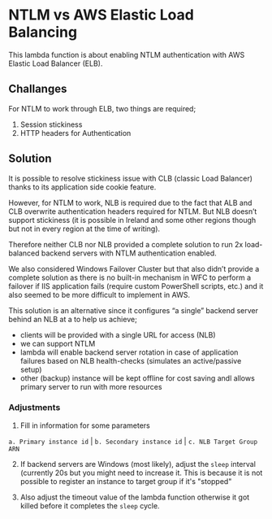 # NTLM vs AWS Elastic Load Balancing 

This lambda function is about enabling NTLM authentication with AWS Elastic Load Balancer (ELB).

## Challanges
For NTLM to work through ELB, two things are required;
1) Session stickiness
2) HTTP headers for Authentication

## Solution
It is possible to resolve stickiness issue with CLB (classic Load Balancer) thanks to its application side cookie feature.

However, for NTLM to work, NLB is required due to the fact that ALB and CLB overwrite authentication headers required for NTLM.
But NLB doesn’t support stickiness (it is possible in Ireland and some other regions though but not in every region at the time of writing).
 
Therefore neither CLB nor NLB provided a complete solution to run 2x load-balanced backend servers with NTLM authentication enabled.
 
We also considered Windows Failover Cluster but that also didn’t provide a complete solution as there is no built-in mechanism in WFC to perform a failover if IIS application fails (require custom PowerShell scripts, etc.) and it also seemed to be more difficult to implement in AWS.
 
This solution is an alternative since it configures “a single” backend server behind an NLB at a to help us achieve;
-	clients will be provided with a single URL for access (NLB)
-	we can support NTLM
-	lambda will enable backend server rotation in case of application failures based on NLB health-checks (simulates an active/passive setup)
-	other (backup) instance will be kept offline for cost saving andl allows primary server to run with more resources


### Adjustments

1. Fill in information for some parameters

  `a. Primary instance id` | `b. Secondary instance id` | `c. NLB Target Group ARN`
  
2. If backend servers are Windows (most likely), adjust the `sleep` interval (currently 20s but you might need to increase it. This is because it is not possible to register an instance to target group if it's "stopped"

3. Also adjust the timeout value of the lambda function otherwise it got killed before it completes the `sleep` cycle.

